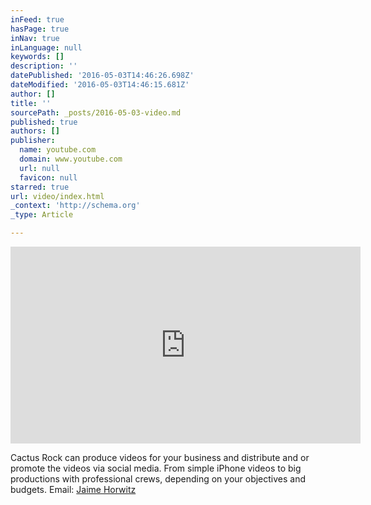 ```yaml
---
inFeed: true
hasPage: true
inNav: true
inLanguage: null
keywords: []
description: ''
datePublished: '2016-05-03T14:46:26.698Z'
dateModified: '2016-05-03T14:46:15.681Z'
author: []
title: ''
sourcePath: _posts/2016-05-03-video.md
published: true
authors: []
publisher:
  name: youtube.com
  domain: www.youtube.com
  url: null
  favicon: null
starred: true
url: video/index.html
_context: 'http://schema.org'
_type: Article

---
```

<iframe width="560" height="315" src="https://www.youtube.com/embed/CkInc4b2byw" frameborder="0" allowfullscreen="" style=""></iframe>

Cactus Rock can produce videos for your business and distribute and or promote the videos via social media. From simple iPhone videos to big productions with professional crews, depending on your objectives and budgets. Email: [Jaime Horwitz][0]

[0]: mailto:jaime.horwitz@gmail.com